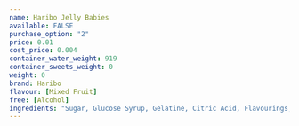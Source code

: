 ```yaml
---
name: Haribo Jelly Babies
available: FALSE
purchase_option: "2"
price: 0.01
cost_price: 0.004
container_water_weight: 919
container_sweets_weight: 0
weight: 0
brand: Haribo
flavour: [Mixed Fruit]
free: [Alcohol]
ingredients: "Sugar, Glucose Syrup, Gelatine, Citric Acid, Flavourings, Fruit & Plant Concentrates, Colours (Carmine, Copper Complexes of Chlorophyll), Glazing Agents (Vegetable Oil, Beeswax, Carnauba Wax), Invert Sugar Syrup, Fruit Extract (Carob)"
---
```


